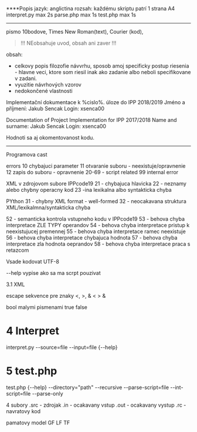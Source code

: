 ****Popis
jazyk: anglictina
rozsah: každému skriptu patrí 1 strana A4
interpret.py max 2s
parse.php max 1s
test.php max 1s

--------------------------

pismo 10bodove, Times New Roman(text), Courier (kod), 

> !!! NEobsahuje uvod, obsah ani zaver !!!

obsah:
- celkovy popis filozofie návvrhu, sposob amoj specificky postup riesenia - hlavne veci, ktore som riesil inak ako zadanie albo neboli specifikovane v zadani.
- vyuzitie návrhových vzorov 
- nedokončené vlastnosti


Implementační dokumentace k %cislo%. úloze do IPP 2018/2019
Jméno a příjmení: Jakub Sencak
Login: xsenca00

Documentation of Project Implementation for IPP 2017/2018
Name and surname: Jakub Sencak
Login: xsenca00


Hodnoti sa aj okomentovanost kodu.




--------------------------------------------------------

Programova cast

errors
10 chybajuci parameter
11 otvaranie suboru - neexistuje/opravnenie
12 zapis do suboru - opravnenie
20-69 - script related
99 internal error

XML
v zdrojovom subore IPPcode19
21 - chybajuca hlavicka
22 - neznamy alebo chybny operacny kod 
23 -ina lexikalna albo syntakticka chyba


PYthon
31 - chybny XML format - well-formed
32 - neocakavana struktura XML/lexikalmna/syntakticka chyba

52 - semanticka kontrola vstupneho kodu v IPPcode19
53 - behova chyba interpretace ZLE TYPY operandov
54 - behova chyba interpretace pristup k neexistujucej premennej
55 - behova chyba interpretace ramec neexistuje
56 - behova chyba interpretace chybajuca hodnota
57 - behova chyba interpretace zla hodnota oeprandov
58 - behova chyba interpretace praca s retazcom




Vsade kodovat UTF-8

--help vypise ako sa ma scrpt pouzivat

3.1 XML
<?xml version="1.0" encoding="UTF 8"?>
<program language="IPPcode19">
	<instruction order="#" opcode="ADD">
		<arg1 type="int/bool/sting/nil/label/type/var"></arg1>
		<arg2 type=""></arg2>
		<arg3 type=""></arg3>
	</instruction>
</program>


escape sekvence pre znaky <, >, & &lt; &gt; &amp;

bool malymi pismenami true false

# 4 Interpret

interpret.py --source=file --input=file  {--help}

# 5 test.php

test.php {--help} --directory="path" --recursive --parse-script=file --int-script=file --parse-only


4 subory
.src - zdrojak
.in - ocakavany vstup
.out - ocakavany vystup
.rc - navratovy kod


pamatovy model
GF
LF
TF

















